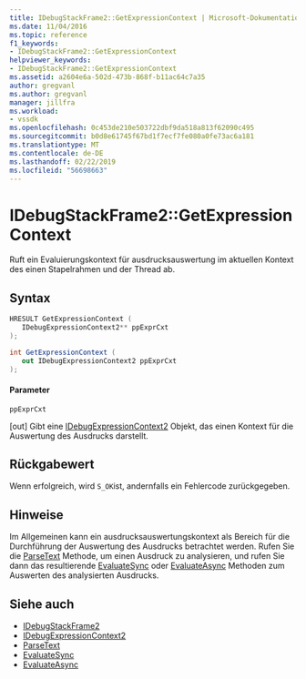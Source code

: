 ```yaml
---
title: IDebugStackFrame2::GetExpressionContext | Microsoft-Dokumentation
ms.date: 11/04/2016
ms.topic: reference
f1_keywords:
- IDebugStackFrame2::GetExpressionContext
helpviewer_keywords:
- IDebugStackFrame2::GetExpressionContext
ms.assetid: a2604e6a-502d-473b-868f-b11ac64c7a35
author: gregvanl
ms.author: gregvanl
manager: jillfra
ms.workload:
- vssdk
ms.openlocfilehash: 0c453de210e503722dbf9da518a813f62090c495
ms.sourcegitcommit: b0d8e61745f67bd1f7ecf7fe080a0fe73ac6a181
ms.translationtype: MT
ms.contentlocale: de-DE
ms.lasthandoff: 02/22/2019
ms.locfileid: "56698663"
---
```

# <a name="idebugstackframe2getexpressioncontext"></a>IDebugStackFrame2::GetExpressionContext
Ruft ein Evaluierungskontext für ausdrucksauswertung im aktuellen Kontext des einen Stapelrahmen und der Thread ab.

## <a name="syntax"></a>Syntax

```cpp
HRESULT GetExpressionContext ( 
   IDebugExpressionContext2** ppExprCxt
);
```

```csharp
int GetExpressionContext ( 
   out IDebugExpressionContext2 ppExprCxt
);
```

#### <a name="parameters"></a>Parameter
 `ppExprCxt`

 [out] Gibt eine [IDebugExpressionContext2](../../../extensibility/debugger/reference/idebugexpressioncontext2.md) Objekt, das einen Kontext für die Auswertung des Ausdrucks darstellt.

## <a name="return-value"></a>Rückgabewert
 Wenn erfolgreich, wird `S_OK`ist, andernfalls ein Fehlercode zurückgegeben.

## <a name="remarks"></a>Hinweise
 Im Allgemeinen kann ein ausdrucksauswertungskontext als Bereich für die Durchführung der Auswertung des Ausdrucks betrachtet werden. Rufen Sie die [ParseText](../../../extensibility/debugger/reference/idebugexpressioncontext2-parsetext.md) Methode, um einen Ausdruck zu analysieren, und rufen Sie dann das resultierende [EvaluateSync](../../../extensibility/debugger/reference/idebugexpression2-evaluatesync.md) oder [EvaluateAsync](../../../extensibility/debugger/reference/idebugexpression2-evaluateasync.md) Methoden zum Auswerten des analysierten Ausdrucks.

## <a name="see-also"></a>Siehe auch
- [IDebugStackFrame2](../../../extensibility/debugger/reference/idebugstackframe2.md)
- [IDebugExpressionContext2](../../../extensibility/debugger/reference/idebugexpressioncontext2.md)
- [ParseText](../../../extensibility/debugger/reference/idebugexpressioncontext2-parsetext.md)
- [EvaluateSync](../../../extensibility/debugger/reference/idebugexpression2-evaluatesync.md)
- [EvaluateAsync](../../../extensibility/debugger/reference/idebugexpression2-evaluateasync.md)